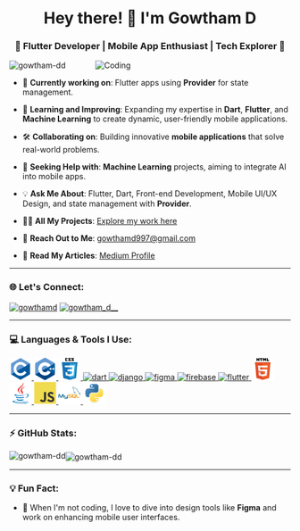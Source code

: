 <h1 align="center">Hey there! 👋 I'm Gowtham D</h1>    
   
<h3 align="center">🚀 Flutter Developer | Mobile App Enthusiast | Tech Explorer 🚀</h3> 
<img align="right" alt="Coding" width="350" src="https://i.redd.it/n8agw6z2smyb1.gif"> 
   
<p align="left"> <img src="https://komarev.com/ghpvc/?username=gowtham-dd&label=Profile%20views&color=0e75b6&style=flat" alt="gowtham-dd" /> </p>
 
- 🔭 **Currently working on**: Flutter apps using **Provider** for state management.

- 🌱 **Learning and Improving**: Expanding my expertise in **Dart**, **Flutter**, and **Machine Learning** to create dynamic, user-friendly mobile applications.

- 🛠 **Collaborating on**: Building innovative **mobile applications** that solve real-world problems.

- 🤝 **Seeking Help with**: **Machine Learning** projects, aiming to integrate AI into mobile apps.

- 💡 **Ask Me About**: Flutter, Dart, Front-end Development, Mobile UI/UX Design, and state management with **Provider**.

- 👨‍💻 **All My Projects**: [Explore my work here](https://bento.me/gowthamd)

- 📧 **Reach Out to Me**: gowthamd997@gmail.com    

- 📘 **Read My Articles**: [Medium Profile](https://medium.com/@gowthamd997)

---
 
### 🌐 Let's Connect:

<p align="left">
  <a href="https://linkedin.com/in/gowthamd" target="blank"><img align="center" src="https://raw.githubusercontent.com/rahuldkjain/github-profile-readme-generator/master/src/images/icons/Social/linked-in-alt.svg" alt="gowthamd" height="30" width="40" /></a>
  <a href="https://instagram.com/gowtham_d__" target="blank"><img align="center" src="https://raw.githubusercontent.com/rahuldkjain/github-profile-readme-generator/master/src/images/icons/Social/instagram.svg" alt="gowtham_d__" height="30" width="40" /></a>
</p>

---

### 💻 Languages & Tools I Use: 

<p align="left"> 
  <a href="https://www.cprogramming.com/" target="_blank" rel="noreferrer"> 
    <img src="https://raw.githubusercontent.com/devicons/devicon/master/icons/c/c-original.svg" alt="c" width="40" height="40"/> 
  </a> 
  <a href="https://www.w3schools.com/cpp/" target="_blank" rel="noreferrer"> 
    <img src="https://raw.githubusercontent.com/devicons/devicon/master/icons/cplusplus/cplusplus-original.svg" alt="cplusplus" width="40" height="40"/> 
  </a> 
  <a href="https://www.w3schools.com/css/" target="_blank" rel="noreferrer"> 
    <img src="https://raw.githubusercontent.com/devicons/devicon/master/icons/css3/css3-original-wordmark.svg" alt="css3" width="40" height="40"/> 
  </a> 
  <a href="https://dart.dev" target="_blank" rel="noreferrer"> 
    <img src="https://www.vectorlogo.zone/logos/dartlang/dartlang-icon.svg" alt="dart" width="40" height="40"/> 
  </a> 
  <a href="https://www.djangoproject.com/" target="_blank" rel="noreferrer"> 
    <img src="https://cdn.worldvectorlogo.com/logos/django.svg" alt="django" width="40" height="40"/> 
  </a> 
  <a href="https://www.figma.com/" target="_blank" rel="noreferrer"> 
    <img src="https://www.vectorlogo.zone/logos/figma/figma-icon.svg" alt="figma" width="40" height="40"/> 
  </a> 
  <a href="https://firebase.google.com/" target="_blank" rel="noreferrer"> 
    <img src="https://www.vectorlogo.zone/logos/firebase/firebase-icon.svg" alt="firebase" width="40" height="40"/> 
  </a> 
  <a href="https://flutter.dev" target="_blank" rel="noreferrer"> 
    <img src="https://www.vectorlogo.zone/logos/flutterio/flutterio-icon.svg" alt="flutter" width="40" height="40"/> 
  </a> 
  <a href="https://www.w3.org/html/" target="_blank" rel="noreferrer"> 
    <img src="https://raw.githubusercontent.com/devicons/devicon/master/icons/html5/html5-original-wordmark.svg" alt="html5" width="40" height="40"/> 
  </a> 
  <a href="https://www.java.com" target="_blank" rel="noreferrer"> 
    <img src="https://raw.githubusercontent.com/devicons/devicon/master/icons/java/java-original.svg" alt="java" width="40" height="40"/> 
  </a> 
  <a href="https://developer.mozilla.org/en-US/docs/Web/JavaScript" target="_blank" rel="noreferrer"> 
    <img src="https://raw.githubusercontent.com/devicons/devicon/master/icons/javascript/javascript-original.svg" alt="javascript" width="40" height="40"/> 
  </a> 
  <a href="https://www.mysql.com/" target="_blank" rel="noreferrer"> 
    <img src="https://raw.githubusercontent.com/devicons/devicon/master/icons/mysql/mysql-original-wordmark.svg" alt="mysql" width="40" height="40"/> 
  </a> 
  <a href="https://www.python.org" target="_blank" rel="noreferrer"> 
    <img src="https://raw.githubusercontent.com/devicons/devicon/master/icons/python/python-original.svg" alt="python" width="40" height="40"/> 
  </a> 

</p>

---

### ⚡ GitHub Stats:
<p>
  <img align="left" src="https://github-readme-stats.vercel.app/api/top-langs?username=gowtham-dd&show_icons=true&locale=en&layout=compact" alt="gowtham-dd" />
</p>


<p><img align="center" src="https://github-readme-streak-stats.herokuapp.com/?user=gowtham-dd&" alt="gowtham-dd" /></p>

---

### 💡 Fun Fact:

- 🎨 When I'm not coding, I love to dive into design tools like **Figma** and work on enhancing mobile user interfaces.
